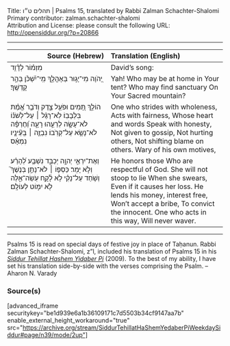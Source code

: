 <html>
<head></head>
<body>
Title: תהלים ט״ו | Psalms 15, translated by Rabbi Zalman Schachter-Shalomi<br />
Primary contributor: zalman.schachter-shalomi<br />
Attribution and License: please consult the following URL: <a href="http://opensiddur.org/?p=20866">http://opensiddur.org/?p=20866</a>
<p />
<hr />

<table style="margin-left: auto;margin-right: auto;" class="draggable">
<thead><tr><th id="x" style="text-align: right;">Source (Hebrew)</th><th style="text-align: left;">Translation (English)</th></tr></thead>
<tbody>
<tr><td style="vertical-align:top;" width="46%">
<div class="liturgy"><span lang="he">
מִזְמ֗וֹר לְדָ֫וִ֥ד 
</span></div></td>
 
<td style="vertical-align:top;" width="53%">
<div class="english">
David’s song: 
</div></td></tr>


<tr><td style="vertical-align:top;" width="46%">
<div class="liturgy"><span lang="he">
יְ֭הֹוָה
 מִי־יָג֣וּר בְּאָהֳלֶ֑ךָ 
 מִֽי־יִ֝שְׁכֹּ֗ן 
 בְּהַ֣ר קָדְשֶֽׁךָ׃ 
</span></div></td>
 
<td style="vertical-align:top;" width="53%">
<div class="english">
Yah!
Who may be at home in Your tent? 
Who may find sanctuary 
On Your Sacred mountain?
</div></td></tr>


<tr><td style="vertical-align:top;" width="46%">
<div class="liturgy"><span lang="he">
הוֹלֵ֣ךְ תָּ֭מִים 
וּפֹעֵ֥ל צֶ֑דֶק 
וְדֹבֵ֥ר אֱ֝מֶ֗ת 
בִּלְבָבֽוֹ׃ 
לֹֽא־רָגַ֨ל ׀ עַל־לְשֹׁנ֗וֹ 
לֹא־עָשָׂ֣ה לְרֵעֵ֣הוּ רָעָ֑ה 
וְ֝חֶרְפָּ֗ה לֹא־נָשָׂ֥א עַל־קְרֹֽבוֹ׃ 
נִבְזֶ֤ה ׀ בְּֽעֵ֘ינָ֤יו נִמְאָ֗ס
</span></div></td>
 
<td style="vertical-align:top;" width="53%">
<div class="english">
One who strides with wholeness, 
Acts with fairness, 
Whose heart and words 
Speak with honesty, 
Not given to gossip, 
Not hurting others, 
Not shifting blame on others.
Wary of his own motives, 
</div></td></tr>


<tr><td style="vertical-align:top;" width="46%">
<div class="liturgy"><span lang="he">
וְאֶת־יִרְאֵ֣י 
יְהוָ֣ה יְכַבֵּ֑ד 
נִשְׁבַּ֥ע 
לְ֝הָרַ֗ע 
וְלֹ֣א יָמִֽר׃ 
כַּסְפּ֤וֹ ׀ לֹא־נָתַ֣ן בְּנֶשֶׁךְ֮ 
וְשֹׁ֥חַד עַל־נָקִ֗י 
לֹ֥א לָ֫קָ֥ח 
עֹֽשֵׂה־אֵ֑לֶּה 
לֹ֖א יִמּ֣וֹט לְעוֹלָֽם׃
</span></div></td>
 
<td style="vertical-align:top;" width="53%">
<div class="english">
He honors those 
Who are respectful of God.
She will not stoop to lie 
When she swears, 
Even if it causes her loss.
He lends his money, interest free, 
Won’t accept a bribe, 
To convict the innocent.
One who acts in this way, 
Will never waver.
</div></td></tr>
</tbody></table>

<hr />

Psalms 15 is read on special days of festive joy in place of Taḥanun. Rabbi Zalman Schachter-Shalomi, z”l, included his translation of Psalms 15 in his <em><a href="https://opensiddur.org/siddurim/ha-ari/neo-hasidut/reb-zalmans-open-siddur-tehillat-hashem/">Siddur Tehillat Hashem Yidaber Pi</a></em> (2009). To the best of my ability, I have set his translation side-by-side with the verses comprising the Psalm. –Aharon N. Varady



<h3>Source(s)</h3>

[advanced_iframe securitykey="be1d939e6a1b36109171c7d5503b34cf9147aa7b" enable_external_height_workaround="true" src="https://archive.org/stream/SiddurTehillatHaShemYedaberPiWeekdaySiddur#page/n39/mode/2up"]
</body>
</html>